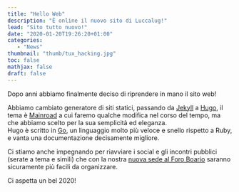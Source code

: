 ```yaml
---
title: "Hello Web"
description: "È online il nuovo sito di Luccalug!"
lead: "Sito tutto nuovo!"
date: "2020-01-20T19:26:20+01:00"
categories:                                                                     
   - "News"
thumbnail: "thumb/tux_hacking.jpg"
toc: false
mathjax: false
draft: false
---
```


Dopo anni abbiamo finalmente deciso di riprendere in mano il sito web!

<!--more-->

Abbiamo cambiato generatore di siti statici, passando da [Jekyll](www.jekyllrb.com) a 
[Hugo](www.gohugo.io), il tema è [Mainroad](https://github.com/Vimux/Mainroad) a 
cui faremo qualche modifica nel corso del tempo, ma che abbiamo scelto per la sua 
semplicità ed eleganza.   
Hugo è scritto in [Go](goland.org), un linguaggio molto più veloce e snello rispetto a Ruby, e vanta una documentazione decisamente migliore.

Ci stiamo anche impegnando per riavviare i social e gli incontri pubblici (serate a tema e simili) che con la nostra [nuova sede al Foro Boario](/contatti) saranno sicuramente più facili da organizzare.

Ci aspetta un bel 2020!


